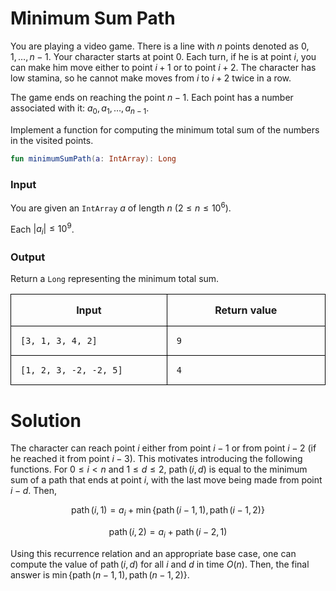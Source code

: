 <style>
.samples th, .samples td {
    border: 1px solid black;
    border-collapse: collapse;
    padding: 15px;
    width: 300px;
    /*max-width: 100%;*/
    /*text-align: center;*/
    /*alignment: center;*/
}

.sample th, .sample td {
    border: 1px solid black;
    padding: 15px;
    width: 300px;
    /*max-width: 100%;*/
    /*text-align: center;*/
    /*alignment: center;*/
}

.sample td {
    border-top: none;
    border-bottom: none;
}

.sample table {
    border-collapse: collapse;
    border: 1px solid black;
}

.logo {
    display: flex;
    justify-content: center;
}

.logo img {
    width: 200px;
    align: center;
}

.code span {
    line-height: 22px;
}
</style>

# Minimum Sum Path

You are playing a video game.
There is a line with $n$ points denoted as $0, 1, \ldots, n - 1$.
Your character starts at point $0$.
Each turn, if he is at point $i$, you can make him move either to point
$i + 1$ or to point $i + 2$. The character has low stamina, so he cannot make
moves from $i$ to $i + 2$ twice in a row.

The game ends on reaching the point $n - 1$.
Each point has a number associated with it: $a_0, a_1, \ldots, a_{n - 1}$.

Implement a function for computing the minimum total sum of the numbers 
in the visited points.

```Kotlin
fun minimumSumPath(a: IntArray): Long
```

### Input

You are given an `IntArray` $a$ of length $n$ ($2 \le n \le 10^6$).

Each $|a_i| \le 10^9$.

### Output

Return a `Long` representing the minimum total sum.

<div class="samples">

| Input                  | Return value |
|------------------------|--------------|
| `[3, 1, 3, 4, 2]`      | `9`          |
| `[1, 2, 3, -2, -2, 5]` | `4`          |

</div>

<div class="hint">

# Solution

The character can reach point $i$ either from point $i-1$ or
from point $i-2$ (if he reached it from point $i-3$). This
motivates introducing the following functions. For $0 \le i <n$
and $1 \le d \le 2$, 
$\operatorname{path}(i, d)$
is equal to the minimum sum of a path that ends at point $i$,
with the last move being made from point $i-d$. Then,

$$\operatorname{path}(i, 1)=a_i+\min\lbrace \operatorname{path}(i-1, 1), \operatorname{path}(i-1, 2)\rbrace$$

$$\operatorname{path}(i, 2)=a_i+\operatorname{path}(i-2, 1)$$

Using this recurrence relation and an appropriate base case,
one can compute the value of $\operatorname{path}(i, d)$
for all $i$ and $d$ in time $O(n)$. Then, the final answer
is $\min \lbrace \operatorname{path}(n-1, 1), \operatorname{path}(n-1, 2) \rbrace$.
</div>